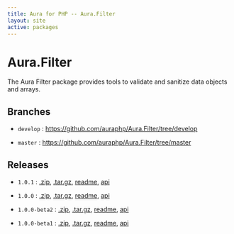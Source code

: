 ```yaml
---
title: Aura for PHP -- Aura.Filter
layout: site
active: packages
---
```


Aura.Filter
===========

The Aura Filter package provides tools to validate and sanitize data objects and arrays.

Branches
--------

- `develop` : <https://github.com/auraphp/Aura.Filter/tree/develop>

- `master` : <https://github.com/auraphp/Aura.Filter/tree/master>

Releases
--------

- `1.0.1` : [.zip](https://github.com/auraphp/Aura.Filter/zipball/1.0.1), [.tar.gz](https://github.com/auraphp/Aura.Filter/tarball/1.0.1), [readme](1.0.1/), [api](1.0.1/api/)

- `1.0.0` : [.zip](https://github.com/auraphp/Aura.Filter/zipball/1.0.0), [.tar.gz](https://github.com/auraphp/Aura.Filter/tarball/1.0.0), [readme](1.0.0/), [api](1.0.0/api/)

- `1.0.0-beta2` : [.zip](https://github.com/auraphp/Aura.Filter/zipball/1.0.0-beta2), [.tar.gz](https://github.com/auraphp/Aura.Filter/tarball/1.0.0-beta2), [readme](1.0.0-beta2/), [api](1.0.0-beta2/api/)

- `1.0.0-beta1` : [.zip](https://github.com/auraphp/Aura.Filter/zipball/1.0.0-beta1), [.tar.gz](https://github.com/auraphp/Aura.Filter/tarball/1.0.0-beta1), [readme](1.0.0-beta1/), [api](1.0.0-beta1/api/)
